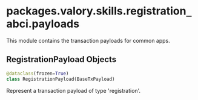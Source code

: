 <a name="packages.valory.skills.registration_abci.payloads"></a>
# packages.valory.skills.registration`_`abci.payloads

This module contains the transaction payloads for common apps.

<a name="packages.valory.skills.registration_abci.payloads.RegistrationPayload"></a>
## RegistrationPayload Objects

```python
@dataclass(frozen=True)
class RegistrationPayload(BaseTxPayload)
```

Represent a transaction payload of type 'registration'.

